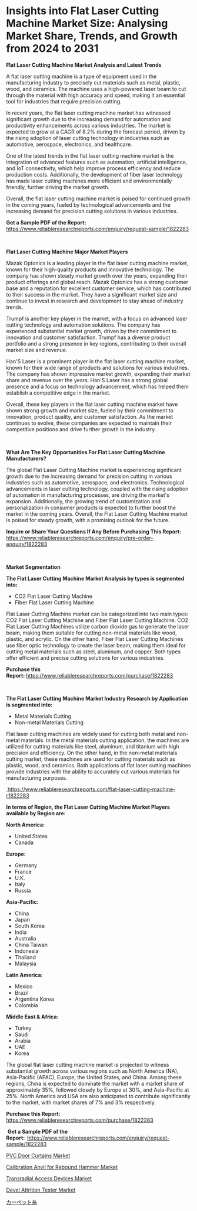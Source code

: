 <p><h1>Insights into Flat Laser Cutting Machine Market Size: Analysing Market Share, Trends, and Growth from 2024 to 2031</h1></p><p><strong>Flat Laser Cutting Machine Market Analysis and Latest Trends</strong></p>
<p><p>A flat laser cutting machine is a type of equipment used in the manufacturing industry to precisely cut materials such as metal, plastic, wood, and ceramics. The machine uses a high-powered laser beam to cut through the material with high accuracy and speed, making it an essential tool for industries that require precision cutting.</p><p>In recent years, the flat laser cutting machine market has witnessed significant growth due to the increasing demand for automation and productivity enhancements across various industries. The market is expected to grow at a CAGR of 8.2% during the forecast period, driven by the rising adoption of laser cutting technology in industries such as automotive, aerospace, electronics, and healthcare.</p><p>One of the latest trends in the flat laser cutting machine market is the integration of advanced features such as automation, artificial intelligence, and IoT connectivity, which help improve process efficiency and reduce production costs. Additionally, the development of fiber laser technology has made laser cutting machines more efficient and environmentally friendly, further driving the market growth.</p><p>Overall, the flat laser cutting machine market is poised for continued growth in the coming years, fueled by technological advancements and the increasing demand for precision cutting solutions in various industries.</p></p>
<p><strong>Get a Sample PDF of the Report:&nbsp;</strong> <a href="https://www.reliableresearchreports.com/enquiry/request-sample/1822283">https://www.reliableresearchreports.com/enquiry/request-sample/1822283</a></p>
<p>&nbsp;</p>
<p><strong>Flat Laser Cutting Machine Major Market Players</strong></p>
<p><p>Mazak Optonics is a leading player in the flat laser cutting machine market, known for their high-quality products and innovative technology. The company has shown steady market growth over the years, expanding their product offerings and global reach. Mazak Optonics has a strong customer base and a reputation for excellent customer service, which has contributed to their success in the market. They have a significant market size and continue to invest in research and development to stay ahead of industry trends.</p><p>Trumpf is another key player in the market, with a focus on advanced laser cutting technology and automation solutions. The company has experienced substantial market growth, driven by their commitment to innovation and customer satisfaction. Trumpf has a diverse product portfolio and a strong presence in key regions, contributing to their overall market size and revenue.</p><p>Han'S Laser is a prominent player in the flat laser cutting machine market, known for their wide range of products and solutions for various industries. The company has shown impressive market growth, expanding their market share and revenue over the years. Han'S Laser has a strong global presence and a focus on technology advancement, which has helped them establish a competitive edge in the market.</p><p>Overall, these key players in the flat laser cutting machine market have shown strong growth and market size, fueled by their commitment to innovation, product quality, and customer satisfaction. As the market continues to evolve, these companies are expected to maintain their competitive positions and drive further growth in the industry.</p></p>
<p>&nbsp;</p>
<p><strong>What Are The Key Opportunities For Flat Laser Cutting Machine Manufacturers?</strong></p>
<p><p>The global Flat Laser Cutting Machine market is experiencing significant growth due to the increasing demand for precision cutting in various industries such as automotive, aerospace, and electronics. Technological advancements in laser cutting technology, coupled with the rising adoption of automation in manufacturing processes, are driving the market's expansion. Additionally, the growing trend of customization and personalization in consumer products is expected to further boost the market in the coming years. Overall, the Flat Laser Cutting Machine market is poised for steady growth, with a promising outlook for the future.</p></p>
<p><strong>Inquire or Share Your Questions If Any Before Purchasing This Report:</strong> <a href="https://www.reliableresearchreports.com/enquiry/pre-order-enquiry/1822283">https://www.reliableresearchreports.com/enquiry/pre-order-enquiry/1822283</a></p>
<p>&nbsp;</p>
<p><strong>Market Segmentation</strong></p>
<p><strong>The Flat Laser Cutting Machine Market Analysis by types is segmented into:</strong></p>
<p><ul><li>CO2 Flat Laser Cutting Machine</li><li>Fiber Flat Laser Cutting Machine</li></ul></p>
<p><p>Flat Laser Cutting Machine market can be categorized into two main types: CO2 Flat Laser Cutting Machine and Fiber Flat Laser Cutting Machine. CO2 Flat Laser Cutting Machines utilize carbon dioxide gas to generate the laser beam, making them suitable for cutting non-metal materials like wood, plastic, and acrylic. On the other hand, Fiber Flat Laser Cutting Machines use fiber optic technology to create the laser beam, making them ideal for cutting metal materials such as steel, aluminum, and copper. Both types offer efficient and precise cutting solutions for various industries.</p></p>
<p><strong>Purchase this Report:&nbsp;</strong><a href="https://www.reliableresearchreports.com/purchase/1822283">https://www.reliableresearchreports.com/purchase/1822283</a></p>
<p>&nbsp;</p>
<p><strong>The Flat Laser Cutting Machine Market Industry Research by Application is segmented into:</strong></p>
<p><ul><li>Metal Materials Cutting</li><li>Non-metal Materials Cutting</li></ul></p>
<p><p>Flat laser cutting machines are widely used for cutting both metal and non-metal materials. In the metal materials cutting application, the machines are utilized for cutting materials like steel, aluminum, and titanium with high precision and efficiency. On the other hand, in the non-metal materials cutting market, these machines are used for cutting materials such as plastic, wood, and ceramics. Both applications of flat laser cutting machines provide industries with the ability to accurately cut various materials for manufacturing purposes.</p></p>
<p><a href="https://www.reliableresearchreports.com/flat-laser-cutting-machine-r1822283">&nbsp;https://www.reliableresearchreports.com/flat-laser-cutting-machine-r1822283</a></p>
<p><strong>In terms of Region, the Flat Laser Cutting Machine Market Players available by Region are:</strong></p>
<p>
    <p> <strong> North America: </strong>
        <ul>
            <li>United States</li>
            <li>Canada</li>
        </ul>
        </p> 
    <p> <strong> Europe: </strong>
        <ul>
            <li>Germany</li>
            <li>France</li>
            <li>U.K.</li>
            <li>Italy</li>
            <li>Russia</li>
        </ul>
        </p> 
    <p> <strong> Asia-Pacific: </strong>
        <ul>
            <li>China</li>
            <li>Japan</li>
            <li>South Korea</li>
            <li>India</li>
            <li>Australia</li>
            <li>China Taiwan</li>
            <li>Indonesia</li>
            <li>Thailand</li>
            <li>Malaysia</li>
        </ul>
        </p> 
    <p> <strong> Latin America: </strong>
        <ul>
            <li>Mexico</li>
            <li>Brazil</li>
            <li>Argentina Korea</li>
            <li>Colombia</li>
        </ul>
        </p> 
    <p> <strong> Middle East & Africa: </strong>
        <ul>
            <li>Turkey</li>
            <li>Saudi</li>
            <li>Arabia</li>
            <li>UAE</li>
            <li>Korea</li>
        </ul>
    </p>
    </p>
<p><p>The global flat laser cutting machine market is projected to witness substantial growth across various regions such as North America (NA), Asia-Pacific (APAC), Europe, the United States, and China. Among these regions, China is expected to dominate the market with a market share of approximately 35%, followed closely by Europe at 30%, and Asia-Pacific at 25%. North America and USA are also anticipated to contribute significantly to the market, with market shares of 7% and 3% respectively.</p></p>
<p><strong>Purchase this Report: </strong><a href="https://www.reliableresearchreports.com/purchase/1822283">https://www.reliableresearchreports.com/purchase/1822283</a></p>
<p>&nbsp;<strong>Get a Sample PDF of the Report:&nbsp;&nbsp;</strong><a href="https://www.reliableresearchreports.com/enquiry/request-sample/1822283">https://www.reliableresearchreports.com/enquiry/request-sample/1822283</a></p>
<p><strong></strong></p>
<p><p><a href="https://issuu.com/reportprime-2/docs/pvc-door-curtains-market-size-2030.pptx">PVC Door Curtains Market</a></p><p><a href="https://github.com/jaidynmorantestelletmjzya/Market-Research-Report-List-2/blob/main/calibration-anvil-for-rebound-hammer-market.md">Calibration Anvil for Rebound Hammer Market</a></p><p><a href="https://medium.com/@hernandezdorothy026/transradial-access-devices-market-report-reveals-the-latest-trends-and-growth-opportunities-of-this-7bf8942b2645">Transradial Access Devices Market</a></p><p><a href="https://github.com/ruddyyedelwadw/Market-Research-Report-List-2/blob/main/devel-attrition-tester-market.md">Devel Attrition Tester Market</a></p><p><a href="https://medium.com/@rocklobster885/%E3%82%AB%E3%83%BC%E3%83%9A%E3%83%83%E3%83%88%E7%B3%B8%E5%B8%82%E5%A0%B4%E3%81%AE%E8%A6%8F%E6%A8%A1-cagr-%E3%83%88%E3%83%AC%E3%83%B3%E3%83%89-2024-2030-e443ca6efb76">カーペット糸</a></p></p>